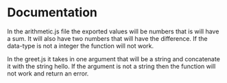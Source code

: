 # Documentation

In the arithmetic.js file the exported values will be numbers that is will have a sum. It will also have two numbers that will have the difference. If the data-type is not a integer the function will not work.

In the greet.js it takes in one argument that will be a string and concatenate it with the string hello. If the argument is not a string then the function will not work and return an error.

